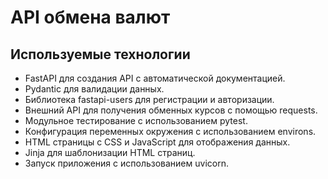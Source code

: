 # API обмена валют

## Используемые технологии
- FastAPI для создания API с автоматической документацией.
- Pydantic для валидации данных.
- Библиотека fastapi-users для регистрации и авторизации.
- Внешний API для получения обменных курсов с помощью requests.
- Модульное тестирование с использованием pytest.
- Конфигурация переменных окружения с использованием environs.
- HTML страницы с CSS и JavaScript для отображения данных.
- Jinja для шаблонизации HTML страниц.
- Запуск приложения с использованием uvicorn.
